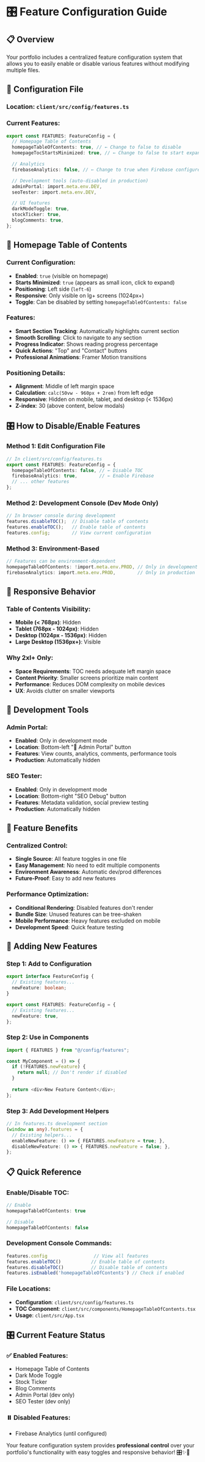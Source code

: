 # 🎛️ Feature Configuration Guide

## 📋 Overview

Your portfolio includes a centralized feature configuration system that allows you to easily enable or disable various features without modifying multiple files.

## 🔧 Configuration File

### **Location**: `client/src/config/features.ts`

### **Current Features:**
```typescript
export const FEATURES: FeatureConfig = {
  // Homepage Table of Contents
  homepageTableOfContents: true, // ← Change to false to disable
  homepageTocStartsMinimized: true, // ← Change to false to start expanded

  // Analytics
  firebaseAnalytics: false, // ← Change to true when Firebase configured

  // Development tools (auto-disabled in production)
  adminPortal: import.meta.env.DEV,
  seoTester: import.meta.env.DEV,

  // UI features
  darkModeToggle: true,
  stockTicker: true,
  blogComments: true,
};
```

## 📍 Homepage Table of Contents

### **Current Configuration:**
- **Enabled**: `true` (visible on homepage)
- **Starts Minimized**: `true` (appears as small icon, click to expand)
- **Positioning**: Left side (`left-6`)
- **Responsive**: Only visible on lg+ screens (1024px+)
- **Toggle**: Can be disabled by setting `homepageTableOfContents: false`

### **Features:**
- **Smart Section Tracking**: Automatically highlights current section
- **Smooth Scrolling**: Click to navigate to any section
- **Progress Indicator**: Shows reading progress percentage
- **Quick Actions**: "Top" and "Contact" buttons
- **Professional Animations**: Framer Motion transitions

### **Positioning Details:**
- **Alignment**: Middle of left margin space
- **Calculation**: `calc(50vw - 960px + 2rem)` from left edge
- **Responsive**: Hidden on mobile, tablet, and desktop (< 1536px)
- **Z-index**: 30 (above content, below modals)

## 🎛️ How to Disable/Enable Features

### **Method 1: Edit Configuration File**
```typescript
// In client/src/config/features.ts
export const FEATURES: FeatureConfig = {
  homepageTableOfContents: false, // ← Disable TOC
  firebaseAnalytics: true,        // ← Enable Firebase
  // ... other features
};
```

### **Method 2: Development Console (Dev Mode Only)**
```javascript
// In browser console during development
features.disableTOC();  // Disable table of contents
features.enableTOC();   // Enable table of contents
features.config;        // View current configuration
```

### **Method 3: Environment-Based**
```typescript
// Features can be environment-dependent
homepageTableOfContents: !import.meta.env.PROD, // Only in development
firebaseAnalytics: import.meta.env.PROD,        // Only in production
```

## 📱 Responsive Behavior

### **Table of Contents Visibility:**
- **Mobile (< 768px)**: Hidden
- **Tablet (768px - 1024px)**: Hidden
- **Desktop (1024px - 1536px)**: Hidden
- **Large Desktop (1536px+)**: Visible

### **Why 2xl+ Only:**
- **Space Requirements**: TOC needs adequate left margin space
- **Content Priority**: Smaller screens prioritize main content
- **Performance**: Reduces DOM complexity on mobile devices
- **UX**: Avoids clutter on smaller viewports

## 🔧 Development Tools

### **Admin Portal:**
- **Enabled**: Only in development mode
- **Location**: Bottom-left "🚀 Admin Portal" button
- **Features**: View counts, analytics, comments, performance tools
- **Production**: Automatically hidden

### **SEO Tester:**
- **Enabled**: Only in development mode
- **Location**: Bottom-right "SEO Debug" button
- **Features**: Metadata validation, social preview testing
- **Production**: Automatically hidden

## 🎯 Feature Benefits

### **Centralized Control:**
- **Single Source**: All feature toggles in one file
- **Easy Management**: No need to edit multiple components
- **Environment Awareness**: Automatic dev/prod differences
- **Future-Proof**: Easy to add new features

### **Performance Optimization:**
- **Conditional Rendering**: Disabled features don't render
- **Bundle Size**: Unused features can be tree-shaken
- **Mobile Performance**: Heavy features excluded on mobile
- **Development Speed**: Quick feature testing

## 🚀 Adding New Features

### **Step 1: Add to Configuration**
```typescript
export interface FeatureConfig {
  // Existing features...
  newFeature: boolean;
}

export const FEATURES: FeatureConfig = {
  // Existing features...
  newFeature: true,
};
```

### **Step 2: Use in Components**
```typescript
import { FEATURES } from "@/config/features";

const MyComponent = () => {
  if (!FEATURES.newFeature) {
    return null; // Don't render if disabled
  }
  
  return <div>New Feature Content</div>;
};
```

### **Step 3: Add Development Helpers**
```typescript
// In features.ts development section
(window as any).features = {
  // Existing helpers...
  enableNewFeature: () => { FEATURES.newFeature = true; },
  disableNewFeature: () => { FEATURES.newFeature = false; },
};
```

## 📋 Quick Reference

### **Enable/Disable TOC:**
```typescript
// Enable
homepageTableOfContents: true

// Disable
homepageTableOfContents: false
```

### **Development Console Commands:**
```javascript
features.config                 // View all features
features.enableTOC()           // Enable table of contents
features.disableTOC()          // Disable table of contents
features.isEnabled('homepageTableOfContents') // Check if enabled
```

### **File Locations:**
- **Configuration**: `client/src/config/features.ts`
- **TOC Component**: `client/src/components/HomepageTableOfContents.tsx`
- **Usage**: `client/src/App.tsx`

## 🎛️ Current Feature Status

### **✅ Enabled Features:**
- Homepage Table of Contents
- Dark Mode Toggle
- Stock Ticker
- Blog Comments
- Admin Portal (dev only)
- SEO Tester (dev only)

### **⏸️ Disabled Features:**
- Firebase Analytics (until configured)

Your feature configuration system provides **professional control** over your portfolio's functionality with easy toggles and responsive behavior! 🎛️✨🎯
